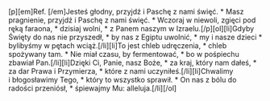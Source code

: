 [p][em]Ref. [/em]Jesteś głodny, przyjdź i Paschę z nami święć. * Masz pragnienie, przyjdź i Paschę z nami święć. * Wczoraj w niewoli, zgięci pod ręką faraona, * dzisiaj wolni, * z Panem naszym w Izraelu.[/p][ol][li]Gdyby Święty do nas nie przyszedł, * by nas z Egiptu uwolnić, * my i nasze dzieci * bylibyśmy w pętach wciąż.[/li][li]To jest chleb udręczenia, * chleb spożywany tam. * Nie miał czasu, by fermentować, * bo w pośpiechu zbawiał Pan.[/li][li]Dzięki Ci, Panie, nasz Boże, * za kraj, który nam dałeś, * za dar Prawa i Przymierza, * które z nami uczyniłeś.[/li][li]Chwalimy i błogosławimy Tego, * który to wszystko sprawił. * On nas z bólu do radości przeniósł, * śpiewajmy Mu: alleluja.[/li][/ol]